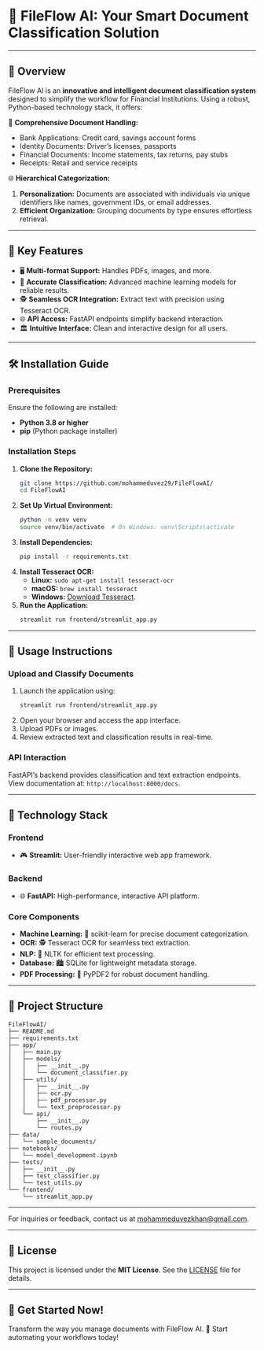 # 🔬 FileFlow AI: Your Smart Document Classification Solution

---

## 🔧 Overview
FileFlow AI is an **innovative and intelligent document classification system** designed to simplify the workflow for Financial Institutions. Using a robust, Python-based technology stack, it offers:

🔑 **Comprehensive Document Handling:**
- Bank Applications: Credit card, savings account forms
- Identity Documents: Driver’s licenses, passports
- Financial Documents: Income statements, tax returns, pay stubs
- Receipts: Retail and service receipts

🌐 **Hierarchical Categorization:**
1. **Personalization:** Documents are associated with individuals via unique identifiers like names, government IDs, or email addresses.
2. **Efficient Organization:** Grouping documents by type ensures effortless retrieval.

---

## 🎯 Key Features
- 🖥️ **Multi-format Support:** Handles PDFs, images, and more.
- 🌟 **Accurate Classification:** Advanced machine learning models for reliable results.
- 🕵️ **Seamless OCR Integration:** Extract text with precision using Tesseract OCR.
- 🌐 **API Access:** FastAPI endpoints simplify backend interaction.
- 🏛️ **Intuitive Interface:** Clean and interactive design for all users.

---

## 🛠️ Installation Guide
### Prerequisites
Ensure the following are installed:
- **Python 3.8 or higher**
- **pip** (Python package installer)

### Installation Steps
1. **Clone the Repository:**
   ```bash
   git clone https://github.com/mohammeduvez29/FileFlowAI/
   cd FileFlowAI
   ```
2. **Set Up Virtual Environment:**
   ```bash
   python -m venv venv
   source venv/bin/activate  # On Windows: venv\Scripts\activate
   ```
3. **Install Dependencies:**
   ```bash
   pip install -r requirements.txt
   ```
4. **Install Tesseract OCR:**
   - **Linux:** `sudo apt-get install tesseract-ocr`
   - **macOS:** `brew install tesseract`
   - **Windows:** [Download Tesseract](https://github.com/tesseract-ocr/tesseract).
5. **Run the Application:**
   ```bash
   streamlit run frontend/streamlit_app.py
   ```

---

## 📘 Usage Instructions
### Upload and Classify Documents
1. Launch the application using:
   ```bash
   streamlit run frontend/streamlit_app.py
   ```
2. Open your browser and access the app interface.
3. Upload PDFs or images.
4. Review extracted text and classification results in real-time.

### API Interaction
FastAPI’s backend provides classification and text extraction endpoints. View documentation at:
`http://localhost:8000/docs`.

---

## 🤖 Technology Stack
### Frontend
- 🎮 **Streamlit:** User-friendly interactive web app framework.

### Backend
- 🌐 **FastAPI:** High-performance, interactive API platform.

### Core Components
- **Machine Learning:** 🧐 scikit-learn for precise document categorization.
- **OCR:** 🕵️ Tesseract OCR for seamless text extraction.
- **NLP:** 🎨 NLTK for efficient text processing.
- **Database:** 🏙 SQLite for lightweight metadata storage.
- **PDF Processing:** 🔖 PyPDF2 for robust document handling.

---

## 🔄 Project Structure
```
FileFlowAI/
├── README.md
├── requirements.txt
├── app/
│   ├── main.py
│   ├── models/
│   │   ├── __init__.py
│   │   └── document_classifier.py
│   ├── utils/
│   │   ├── __init__.py
│   │   ├── ocr.py
│   │   ├── pdf_processor.py
│   │   └── text_preprocessor.py
│   └── api/
│       ├── __init__.py
│       └── routes.py
├── data/
│   └── sample_documents/
├── notebooks/
│   └── model_development.ipynb
├── tests/
│   ├── __init__.py
│   ├── test_classifier.py
│   └── test_utils.py
└── frontend/
    └── streamlit_app.py
```

---

For inquiries or feedback, contact us at [mohammeduvezkhan@gmail.com](mailto:mohammeduvezkhan@gmail.com).

---

## 📜 License
This project is licensed under the **MIT License**. See the [LICENSE](./LICENSE) file for details.

---

## 🎉 Get Started Now!
Transform the way you manage documents with FileFlow AI. 🚀 Start automating your workflows today!

